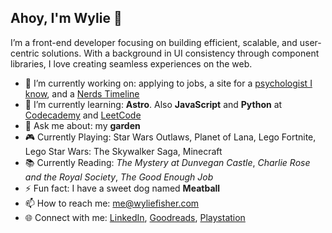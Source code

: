 ## Ahoy, I'm Wylie 👋

I’m a front-end developer focusing on building efficient, scalable, and user-centric solutions. With a background in UI consistency through component libraries, I love creating seamless experiences on the web.

- 🔭 I’m currently working on: applying to jobs, a site for a [psychologist I know](https://wylie.github.io/teresafisherphd), and a [Nerds Timeline](https://nerdstimeline.com)
- 🌱 I’m currently learning: **Astro**. Also **JavaScript** and **Python** at [Codecademy](https://www.codecademy.com/profiles/wyliefisher) and [LeetCode](https://leetcode.com/u/wyliefisher/)
- 💬 Ask me about: my **garden** 
- 🎮 Currently Playing: Star Wars Outlaws, Planet of Lana, Lego Fortnite, Lego Star Wars: The Skywalker Saga, Minecraft
- 📚 Currently Reading: _The Mystery at Dunvegan Castle_, _Charlie Rose and the Royal Society_, _The Good Enough Job_
- ⚡ Fun fact: I have a sweet dog named **Meatball**
- 📫 How to reach me: me@wyliefisher.com
- 🌐 Connect with me: [LinkedIn](https://www.linkedin.com/in/wyliefisher/), [Goodreads](https://www.goodreads.com/user/show/7199856-wylie), [Playstation](https://profile.playstation.com/Mechascopic)
